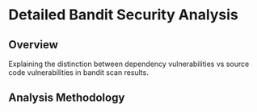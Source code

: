 # Detailed Bandit Security Analysis

## Overview
Explaining the distinction between dependency vulnerabilities vs source code vulnerabilities in bandit scan results.

## Analysis Methodology
